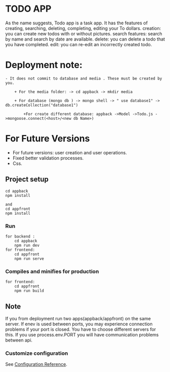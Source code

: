 # TODO APP

As the name suggests, Todo app is a task app.
It has the features of creating, searching, deleting, completing, editing your To dollars.
creation: you can create new todos with or without pictures.
search features: search by name and search by date are available.
delete: you can delete a todo that you have completed.
edit: you can re-edit an incorrectly created todo.

# Deployment note:

    - It does not commit to database and media . These must be created by you.

        + For the media folder: -> cd appback -> mkdir media

        + For database (mongo db ) -> mongo shell -> " use database1" -> db.createCollection("database1")

            +For create different database: appback ->Model ->Todo.js ->mongoose.connect(<host>/<new db Name>)

# For Future Versions

- For future versions: user creation and user operations.
- Fixed better validation processes.
- Css.

## Project setup

```
cd appback
npm install

and
cd appfront
npm install
```

### Run

```
for backend :
    cd appback
    npm run dev
for frontend:
    cd appfront
    npm run serve
```

### Compiles and minifies for production

```
for frontend:
    cd appfront
    npm run build
```

## Note

If you from deployment run two apps(appback/appfront) on the same server. If enev is used between ports, you may experience connection problems if your port is closed. You have to choose different servers for this. If you use process.env.PORT you will have communication problems between api.

### Customize configuration

See [Configuration Reference](https://cli.vuejs.org/config/).
